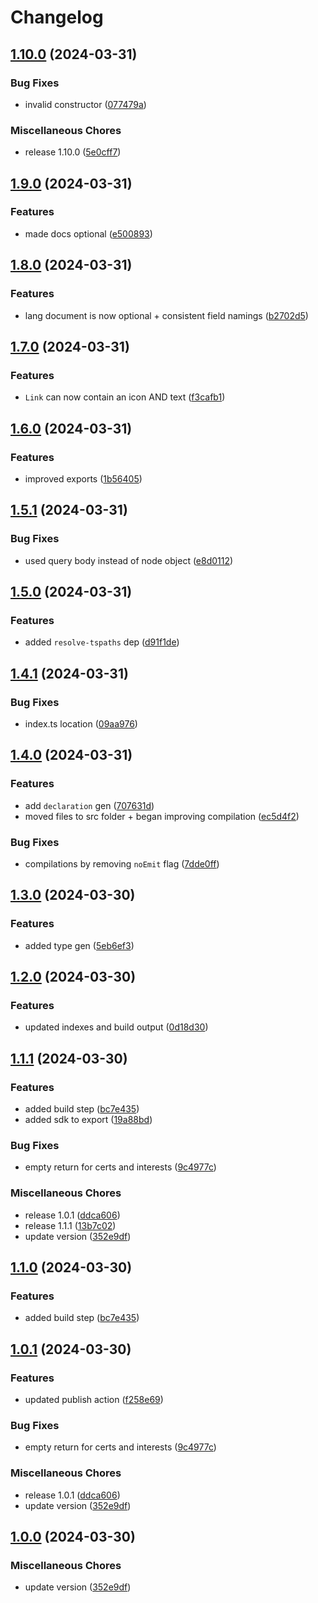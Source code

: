 # Changelog


## [1.10.0](https://github.com/nico-i/cv-data/compare/v1.10.0...v1.10.0) (2024-03-31)


### Bug Fixes

* invalid constructor ([077479a](https://github.com/nico-i/cv-data/commit/077479a0b852e2f7c976d00e5aacd5f9b256e123))


### Miscellaneous Chores

* release 1.10.0 ([5e0cff7](https://github.com/nico-i/cv-data/commit/5e0cff73a91e4baf7e8cda2271d6e6d4f6418827))

## [1.9.0](https://github.com/nico-i/cv-data/compare/v1.8.0...v1.9.0) (2024-03-31)


### Features

* made docs optional ([e500893](https://github.com/nico-i/cv-data/commit/e50089357d995b6165f96e51f4663eecaab76820))

## [1.8.0](https://github.com/nico-i/cv-data/compare/v1.7.0...v1.8.0) (2024-03-31)


### Features

* lang document is now optional + consistent field namings ([b2702d5](https://github.com/nico-i/cv-data/commit/b2702d58905d0d91e0f95066f6760cd72fa2ad4d))

## [1.7.0](https://github.com/nico-i/cv-data/compare/v1.6.0...v1.7.0) (2024-03-31)


### Features

* `Link` can now contain an icon AND text ([f3cafb1](https://github.com/nico-i/cv-data/commit/f3cafb1148b12eb10d514db7064baf13ae6dee8f))

## [1.6.0](https://github.com/nico-i/cv-data/compare/v1.5.1...v1.6.0) (2024-03-31)


### Features

* improved exports ([1b56405](https://github.com/nico-i/cv-data/commit/1b5640544a0deb5941be0f2879de7cae2f28f89a))

## [1.5.1](https://github.com/nico-i/cv-data/compare/v1.5.0...v1.5.1) (2024-03-31)


### Bug Fixes

* used query body instead of node object ([e8d0112](https://github.com/nico-i/cv-data/commit/e8d011206879c5d25ef020e1c0e63cc394e1197d))

## [1.5.0](https://github.com/nico-i/cv-data/compare/v1.4.1...v1.5.0) (2024-03-31)


### Features

* added `resolve-tspaths` dep ([d91f1de](https://github.com/nico-i/cv-data/commit/d91f1de32f2afa410e452655ad6ebff2a2ec27d5))

## [1.4.1](https://github.com/nico-i/cv-data/compare/v1.4.0...v1.4.1) (2024-03-31)


### Bug Fixes

* index.ts location ([09aa976](https://github.com/nico-i/cv-data/commit/09aa976a7416fdf1940079d6a3fd6fc78ff30386))

## [1.4.0](https://github.com/nico-i/cv-data/compare/v1.3.0...v1.4.0) (2024-03-31)


### Features

* add `declaration` gen ([707631d](https://github.com/nico-i/cv-data/commit/707631da2ec2408056999b8a99d563bb23198c11))
* moved files to src folder + began improving compilation ([ec5d4f2](https://github.com/nico-i/cv-data/commit/ec5d4f27ee28946e66e296616424ee3a56330ad0))


### Bug Fixes

* compilations by removing `noEmit` flag ([7dde0ff](https://github.com/nico-i/cv-data/commit/7dde0ff95b5c6dd5a4ff51d9ed9b02389f9d0e85))

## [1.3.0](https://github.com/nico-i/cv-data/compare/v1.2.0...v1.3.0) (2024-03-30)


### Features

* added type gen ([5eb6ef3](https://github.com/nico-i/cv-data/commit/5eb6ef33dac2ade7459ede6f523d0ea97fcd2ab8))

## [1.2.0](https://github.com/nico-i/cv-data/compare/v1.1.1...v1.2.0) (2024-03-30)


### Features

* updated indexes and build output ([0d18d30](https://github.com/nico-i/cv-data/commit/0d18d30ccbb9175afdd2ce9c84d47b7b0ce7e8f4))

## [1.1.1](https://github.com/nico-i/cv-data/compare/v1.1.0...v1.1.1) (2024-03-30)


### Features

* added build step ([bc7e435](https://github.com/nico-i/cv-data/commit/bc7e43527998a7a9dab6be443b4a50f8054d337b))
* added sdk to export ([19a88bd](https://github.com/nico-i/cv-data/commit/19a88bd17ddf0d231a7ce64626d6d8359e8d6aa1))


### Bug Fixes

* empty return for certs and interests ([9c4977c](https://github.com/nico-i/cv-data/commit/9c4977c04b98b65dbbcc56777926db1d6177cd0f))


### Miscellaneous Chores

* release 1.0.1 ([ddca606](https://github.com/nico-i/cv-data/commit/ddca60686cc9685d10447111550bcb2b67e31fe5))
* release 1.1.1 ([13b7c02](https://github.com/nico-i/cv-data/commit/13b7c023393bb65fa1b55ce8b53b4226a4fd6fe4))
* update version ([352e9df](https://github.com/nico-i/cv-data/commit/352e9df20ff83c929748fa6fddb2d26248b0fac8))

## [1.1.0](https://github.com/nico-i/cv-data/compare/v1.0.1...v1.1.0) (2024-03-30)


### Features

* added build step ([bc7e435](https://github.com/nico-i/cv-data/commit/bc7e43527998a7a9dab6be443b4a50f8054d337b))

## [1.0.1](https://github.com/nico-i/cv-data/compare/v1.0.0...v1.0.1) (2024-03-30)


### Features

* updated publish action ([f258e69](https://github.com/nico-i/cv-data/commit/f258e6950993fec845491361a520632b36e143fd))


### Bug Fixes

* empty return for certs and interests ([9c4977c](https://github.com/nico-i/cv-data/commit/9c4977c04b98b65dbbcc56777926db1d6177cd0f))


### Miscellaneous Chores

* release 1.0.1 ([ddca606](https://github.com/nico-i/cv-data/commit/ddca60686cc9685d10447111550bcb2b67e31fe5))
* update version ([352e9df](https://github.com/nico-i/cv-data/commit/352e9df20ff83c929748fa6fddb2d26248b0fac8))

## [1.0.0](https://github.com/nico-i/cv-data/compare/v1.1.0...v1.0.0) (2024-03-30)


### Miscellaneous Chores

* update version ([352e9df](https://github.com/nico-i/cv-data/commit/352e9df20ff83c929748fa6fddb2d26248b0fac8))
